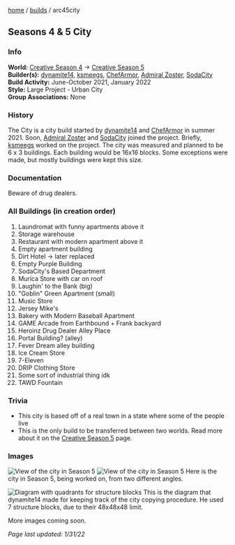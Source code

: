 [home](/) / [builds](/builds) / arc45city

## Seasons 4 & 5 City

### Info
**World:** [Creative Season 4](/worlds/arc4) -> [Creative Season 5](/worlds/arc5)  
**Builder(s):** [dynamite14](/members/dynamite14), [ksmeegs](/members/ksmeegs), [ChefArmor](/members/chefarmor), [Admiral Zoster](/members/zoster), [SodaCity](/members/sodacity)  
**Build Activity:** June-October 2021, January 2022  
**Style:** Large Project - Urban City  
**Group Associations:** None  

### History
The City is a city build started by [dynamite14](/members/dynamite14) and [ChefArmor](/members/chefarmor) in summer 2021. Soon, [Admiral Zoster](/members/zoster) and [SodaCity](/members/sodacity) joined the project. Briefly, [ksmeegs](/members/ksmeegs) worked on the project. The city was measured and planned to be 6 x 3 buildings. Each building would be 16x16 blocks. Some exceptions were made, but mostly buildings were kept this size.

### Documentation
Beware of drug dealers.

### All Buildings (in creation order)
1. Laundromat with funny apartments above it
2. Storage warehouse
3. Restaurant with modern apartment above it
4. Empty apartment building
5. Dirt Hotel -> later replaced
6. Empty Purple Building
7. SodaCity's Based Department
8. Murica Store with car on roof
9. Laughin' to the Bank (big)
10. "Goblin" Green Apartment (small)
11. Music Store
12. Jersey Mike's
13. Bakery with Modern Baseball Apartment
14. GAME Arcade from Earthbound + Frank backyard
15. Heroinz Drug Dealer Alley Place
16. Portal Building? (alley)
17. Fever Dream alley building
18. Ice Cream Store
19. 7-Eleven
20. DRIP Clothing Store
21. Some sort of industrial thing idk
22. TAWD Fountain

### Trivia
- This city is based off of a real town in a state where some of the people live
- This is the only build to be transferred between two worlds. Read more about it on the [Creative Season 5](/worlds/arc5) page.

### Images
![View of the city in Season 5](https://aei.pw/media/minecraft/ar-images/city1.png)
![View of the city in Season 5](https://aei.pw/media/minecraft/ar-images/city2.png)
Here is the city in Season 5, being worked on, from two different angles.

![Diagram with quadrants for structure blocks](https://aei.pw/media/minecraft/ar-images/citycopy.png)
This is the diagram that dynamite14 made for keeping track of the city copying procedure. He used 7 structure blocks, due to their 48x48x48 limit.

More images coming soon.



*Page last updated: 1/31/22*
